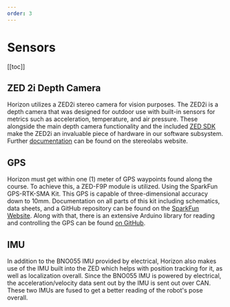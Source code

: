 ```yaml
---
order: 3
---
```

# Sensors

[[toc]]

## ZED 2i Depth Camera

Horizon utilizes a ZED2i stereo camera for vision purposes.
The ZED2i is a depth camera that was designed for outdoor use with built-in sensors for metrics such as acceleration, temperature, and air pressure.
These alongside the main depth camera functionality and the included [ZED SDK](https://www.stereolabs.com/developers/release) make the ZED2i an invaluable piece of hardware in our software subsystem.
Further [documentation](https://www.stereolabs.com/docs/get-started-with-zed) can be found on the stereolabs website.

## GPS

Horizon must get within one (1) meter of GPS waypoints found along the course.
To achieve this, a ZED-F9P module is utilized.
Using the SparkFun GPS-RTK-SMA Kit.
This GPS is capable of three-dimensional accuracy down to 10mm.
Documentation on all parts of this kit including schematics, data sheets, and a GitHub repository can be found on the [SparkFun Website](https://www.sparkfun.com/products/18292).
Along with that, there is an extensive Arduino library for reading and controlling the GPS can be found [on GitHub](https://github.com/sparkfun/SparkFun_u-blox_GNSS_v3).
<!-- GPS-RTK-SMA Breakout - ZED-F9P with GNSS L1/L2 Multi-Band Magnetic Mount Antenna - 5m (SMA) -->

## IMU

In addition to the BNO055 IMU provided by electrical, Horizon also makes use of the IMU built into the ZED which helps with position tracking for it, as well as localization overall.
Since the BNO055 IMU is powered by electrical, the acceleration/velocity data sent out by the IMU is sent out over CAN.
These two IMUs are fused to get a better reading of the robot's pose overall.  